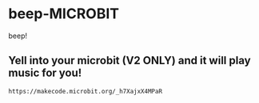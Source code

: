 # beep-MICROBIT
beep!
## Yell into your microbit (V2 ONLY) and it will play music for you!


`https://makecode.microbit.org/_h7XajxX4MPaR`
